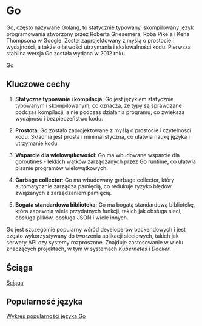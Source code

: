 # Go

Go, często nazywane Golang, to statycznie typowany, skompilowany język programowania stworzony przez Roberta Griesemera, Roba Pike'a i Kena Thompsona w Google. Został zaprojektowany z myślą o prostocie i wydajności, a także o łatwości utrzymania i skalowalności kodu. Pierwsza stabilna wersja Go została wydana w 2012 roku.

[Go](https://go.dev/)

## Kluczowe cechy

1. **Statyczne typowanie i kompilacja**: Go jest językiem statycznie typowanym i skompilowanym, co oznacza, że typy są sprawdzane podczas kompilacji, a nie podczas działania programu, co zwiększa wydajność i bezpieczeństwo kodu.

2. **Prostota**: Go zostało zaprojektowane z myślą o prostocie i czytelności kodu. Składnia jest prosta i minimalistyczna, co ułatwia naukę języka i utrzymanie kodu.

3. **Wsparcie dla wielowątkowości**: Go ma wbudowane wsparcie dla goroutines - lekkich wątków zarządzanych przez Go runtime, co ułatwia pisanie programów wielowątkowych.

4. **Garbage collector**: Go ma wbudowany garbage collector, który automatycznie zarządza pamięcią, co redukuje ryzyko błędów związanych z zarządzaniem pamięcią.

5. **Bogata standardowa biblioteka**: Go ma bogatą standardową bibliotekę, która zapewnia wiele przydatnych funkcji, takich jak obsługa sieci, obsługa plików, obsługa JSON i wiele innych.

Go jest szczególnie popularny wśród developerów backendowych i jest często wykorzystywany do tworzenia aplikacji sieciowych, takich jak serwery API czy systemy rozproszone. Znajduje zastosowanie w wielu znaczących projektach, w tym w systemach *Kubernetes* i *Docker*.

## Ściąga

[Ściąga](https://quickref.me/go)

## Popularność języka

[Wykres popularności języka Go](https://www.tiobe.com/tiobe-index/go/)
